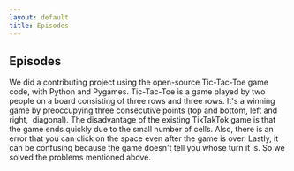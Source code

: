 ```yaml
---
layout: default
title: Episodes
---
```

<div class = "episodes">

<h2> Episodes </h2>
<div>
We did a contributing project using the open-source Tic-Tac-Toe game code, with Python and Pygames. Tic-Tac-Toe is a game played by two people on a board consisting of three rows and three rows.  It's a winning game by preoccupying three consecutive points (top and bottom, left and right,  diagonal). The disadvantage of the existing TikTakTok game is that the game ends quickly due to the small number of cells. Also, there is an error that you can click on the space even after the game is over. Lastly, it can be confusing because the game doesn't tell you whose turn it is. So we solved the problems mentioned above.
</div> 
